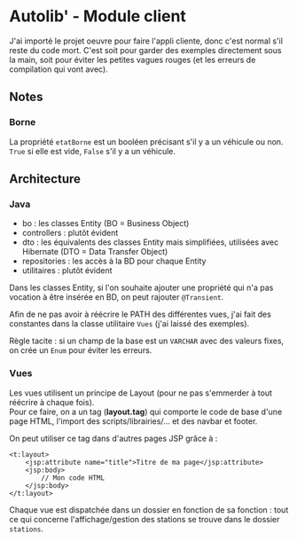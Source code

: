 # Autolib' - Module client

J'ai importé le projet oeuvre pour faire l'appli cliente, donc c'est normal s'il 
reste du code mort. C'est soit pour garder des exemples directement sous la main, 
soit pour éviter les petites vagues rouges (et les erreurs de compilation qui 
vont avec).

## Notes

### Borne

La propriété `etatBorne` est un booléen précisant s'il y a un véhicule ou non. `True` 
si elle est vide, `False` s'il y a un véhicule.

## Architecture

### Java

* bo : les classes Entity (BO = Business Object)
* controllers : plutôt évident
* dto : les équivalents des classes Entity mais simplifiées, utilisées avec 
Hibernate (DTO = Data Transfer Object)
* repositories : les accès à la BD pour chaque Entity
* utilitaires : plutôt évident

Dans les classes Entity, si l'on souhaite ajouter une propriété qui n'a pas vocation 
à être insérée en BD, on peut rajouter `@Transient`.

Afin de ne pas avoir à réécrire le PATH des différentes vues, j'ai fait des 
constantes dans la classe utilitaire `Vues` (j'ai laissé des exemples).

Règle tacite : si un champ de la base est un `VARCHAR` avec des valeurs fixes, on 
crée un `Enum` pour éviter les erreurs.

### Vues

Les vues utilisent un principe de Layout (pour ne pas s'emmerder à tout réécrire
à chaque fois).  
Pour ce faire, on a un tag (**layout.tag**) qui comporte le code de base d'une page 
HTML, l'import des scripts/librairies/... et des navbar et footer.

On peut utiliser ce tag dans d'autres pages JSP grâce à :
```
<t:layout>
    <jsp:attribute name="title">Titre de ma page</jsp:attribute>
    <jsp:body>
        // Mon code HTML
    </jsp:body>
</t:layout>
```

Chaque vue est dispatchée dans un dossier en fonction de sa fonction : tout ce 
qui concerne l'affichage/gestion des stations se trouve dans le dossier `stations`.